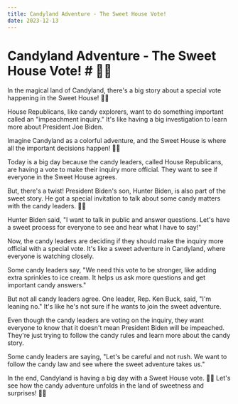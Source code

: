 ```yaml
---
title: Candyland Adventure - The Sweet House Vote!
date: 2023-12-13
---
```

# Candyland Adventure - The Sweet House Vote! # 🏰🍭

In the magical land of Candyland, there's a big story about a special vote happening in the Sweet House! 🍬✨

House Republicans, like candy explorers, want to do something important called an "impeachment inquiry." It's like having a big investigation to learn more about President Joe Biden.

Imagine Candyland as a colorful adventure, and the Sweet House is where all the important decisions happen! 🏰🍭

Today is a big day because the candy leaders, called House Republicans, are having a vote to make their inquiry more official. They want to see if everyone in the Sweet House agrees.

But, there's a twist! President Biden's son, Hunter Biden, is also part of the sweet story. He got a special invitation to talk about some candy matters with the candy leaders. 🍭📜

Hunter Biden said, "I want to talk in public and answer questions. Let's have a sweet process for everyone to see and hear what I have to say!"

Now, the candy leaders are deciding if they should make the inquiry more official with a special vote. It's like a sweet adventure in Candyland, where everyone is watching closely.

Some candy leaders say, "We need this vote to be stronger, like adding extra sprinkles to ice cream. It helps us ask more questions and get important candy answers."

But not all candy leaders agree. One leader, Rep. Ken Buck, said, "I'm leaning no." It's like he's not sure if he wants to join the sweet adventure.

Even though the candy leaders are voting on the inquiry, they want everyone to know that it doesn't mean President Biden will be impeached. They're just trying to follow the candy rules and learn more about the candy story.

Some candy leaders are saying, "Let's be careful and not rush. We want to follow the candy law and see where the sweet adventure takes us."

In the end, Candyland is having a big day with a Sweet House vote. 🎉🏰 Let's see how the candy adventure unfolds in the land of sweetness and surprises! 🌈🍭
